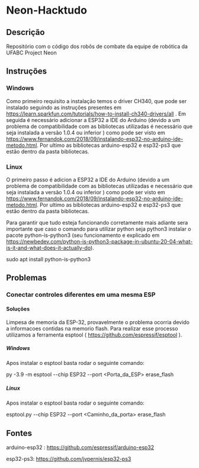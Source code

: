 # Neon-Hacktudo

## Descrição

Repositório com o código dos robôs de combate da equipe de robótica da UFABC Project Neon

## Instruções
### Windows
Como primeiro requisito a instalação temos o driver CH340, que pode ser instalado seguindo as instruções presentes em https://learn.sparkfun.com/tutorials/how-to-install-ch340-drivers/all . Em seguida é necessário adicionar a ESP32 a IDE do Arduíno (devido a um problema de compatibilidade com as bibliotecas utilizadas é necessário que seja instalada a versão 1.0.4 ou inferior ) como pode ser visto em https://www.fernandok.com/2018/09/instalando-esp32-no-arduino-ide-metodo.html. Por ultimo as bibliotecas arduino-esp32 e esp32-ps3 que estão dentro da pasta bibliotecas.
### Linux

O primeiro passo é adicion a ESP32 a IDE do Arduíno (devido a um problema de compatibilidade com as bibliotecas utilizadas e necessário que seja instalada a versão 1.0.4 ou inferior ) como pode ser visto em https://www.fernandok.com/2018/09/instalando-esp32-no-arduino-ide-metodo.html. Por ultimo as bibliotecas arduino-esp32 e esp32-ps3 que estão dentro da pasta bibliotecas. 

Para garantir que tudo esteja funcionando corretamente mais adiante sera importante que caso o comando para utilizar python seja python3 instalar o pacote python-is-python3 (seu funcionamento e explicado em https://newbedev.com/python-is-python3-package-in-ubuntu-20-04-what-is-it-and-what-does-it-actually-do).

sudo apt install python-is-python3

## Problemas

### Conectar controles diferentes em uma mesma ESP

#### Soluções
 Limpesa de memoria da ESP-32, provavelmente o problema ocorria devido a informacoes contidas na memorio flash. Para realizar esse processo utilizamos a ferramenta esptool ( https://github.com/espressif/esptool ).

##### Windows
Apos instalar o esptool basta rodar o seguinte comando:

py -3.9 -m esptool --chip ESP32 --port <Porta_da_ESP> erase_flash	

##### Linux 
Apos instalar o esptool basta rodar o seguinte comando:

esptool.py --chip ESP32 --port <Caminho_da_porta> erase_flash 

## Fontes

arduino-esp32 : https://github.com/espressif/arduino-esp32

esp32-ps3: https://github.com/jvpernis/esp32-ps3

